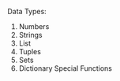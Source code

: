 Data Types:
  1. Numbers
  2. Strings
  3. List
  4. Tuples
  5. Sets
  6. Dictionary
     Special Functions
